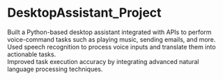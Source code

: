 # DesktopAssistant_Project
Built a Python-based desktop assistant integrated with APIs to perform voice-command tasks such as playing music,  sending emails, and more. 
Used speech recognition to process voice inputs and translate them into actionable tasks.  
Improved task execution accuracy by integrating advanced natural language processing techniques. 
